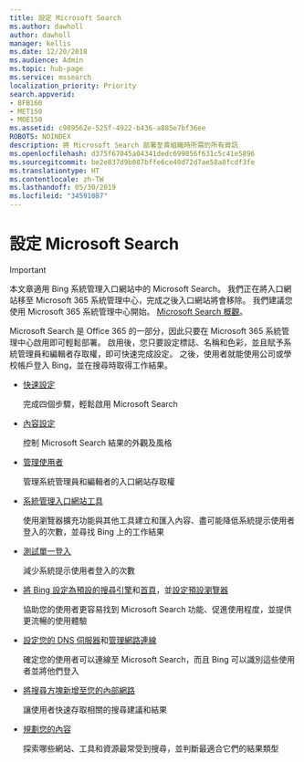 ```yaml
---
title: 設定 Microsoft Search
ms.author: dawholl
author: dawholl
manager: kellis
ms.date: 12/20/2018
ms.audience: Admin
ms.topic: hub-page
ms.service: mssearch
localization_priority: Priority
search.appverid:
- BFB160
- MET150
- MOE150
ms.assetid: c989562e-525f-4922-b436-a885e7bf36ee
ROBOTS: NOINDEX
description: 將 Microsoft Search 部署至貴組織時所需的所有資訊
ms.openlocfilehash: d375f67045a04341dedc699856f631c5c41e5896
ms.sourcegitcommit: be2e837d9b087bffe6ce40d72d7ae58a8fcdf3fe
ms.translationtype: HT
ms.contentlocale: zh-TW
ms.lasthandoff: 05/30/2019
ms.locfileid: "34591087"
---
```

# <a name="set-up-microsoft-search"></a>設定 Microsoft Search

> [!IMPORTANT]
> 本文章適用 Bing 系統管理入口網站中的 Microsoft Search。 我們正在將入口網站移至 Microsoft 365 系統管理中心，完成之後入口網站將會移除。 我們建議您使用 Microsoft 365 系統管理中心開始。 [Microsoft Search 概觀](overview-microsoft-search.md)。
    
Microsoft Search 是 Office 365 的一部分，因此只要在 Microsoft 365 系統管理中心啟用即可輕鬆部署。 啟用後，您只要設定標誌、名稱和色彩，並且賦予系統管理員和編輯者存取權，即可快速完成設定。 之後，使用者就能使用公司或學校帳戶登入 Bing，並在搜尋時取得工作結果。

- [快速設定](quick-set-up.md)
    
    完成四個步驟，輕鬆啟用 Microsoft Search

- [內容設定](content-settings.md)
    
    控制 Microsoft Search 結果的外觀及風格
    
- [管理使用者](add-users.md)
    
    管理系統管理員和編輯者的入口網站存取權
    
- [系統管理入口網站工具](admin-portal-tools.md)
    
    使用瀏覽器擴充功能與其他工具建立和匯入內容、盡可能降低系統提示使用者登入的次數，並尋找 Bing 上的工作結果
    
- [測試單一登入](test-single-sign-on.md)
    
    減少系統提示使用者登入的次數
    
- [將 Bing 設定為預設的搜尋引擎](set-default-search-engine.md)和[首頁](set-default-homepage.md)，並[設定預設瀏覽器](set-default-browser.md)
    
    協助您的使用者更容易找到 Microsoft Search 功能、促進使用程度，並提供更流暢的使用體驗
    
- [設定您的 DNS 伺服器](advanced-dns-configuration.md)和[管理網路連線](manage-network-connections.md)
    
    確定您的使用者可以連線至 Microsoft Search，而且 Bing 可以識別這些使用者並將他們登入

- [將搜尋方塊新增至您的內部網路](add-a-search-box-to-your-intranet-site.md)

    讓使用者快速存取相關的搜尋建議和結果

- [規劃您的內容](plan-your-content.md)
    
    探索哪些網站、工具和資源最常受到搜尋，並判斷最適合它們的結果類型

  

